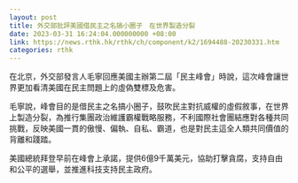 ```yaml
---
layout: post
title: 外交部批評美國借民主之名搞小圈子　在世界製造分裂
date: 2023-03-31 16:24:04.000000000 +08:00
link: https://news.rthk.hk/rthk/ch/component/k2/1694488-20230331.htm
categories: rthk
---
```


在北京，外交部發言人毛寧回應美國主辦第二屆「民主峰會」時說，這次峰會讓世界更加看清美國在民主問題上的虛偽雙標及危害。

毛寧說，峰會目的是借民主之名搞小圈子，鼓吹民主對抗威權的虛假敘事，在世界上製造分裂，為推行集團政治維護霸權戰略服務，不利國際社會團結應對各種共同挑戰，反映美國一貫的傲慢、偏執、自私、霸道，也是對民主這全人類共同價值的背離和踐踏。

美國總統拜登早前在峰會上承諾，提供6億9千萬美元，協助打擊貪腐，支持自由和公平的選舉，並推進科技支持民主政府。
